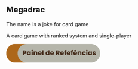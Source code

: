 ## Megadrac
The name is a joke for card game 

A card game with ranked system and single-player

<p align="left">
    <a href="https://docs.google.com/presentation/d/1_XRL79FyrN0ifwnOfs6KFpVPqWDInw8hzNxAcnSdJwo/edit?usp=sharing">
        <img src="megadrac/assets/button-github-painel_ref.png" style="width: 50%; height: auto;">
    </a>
</p>